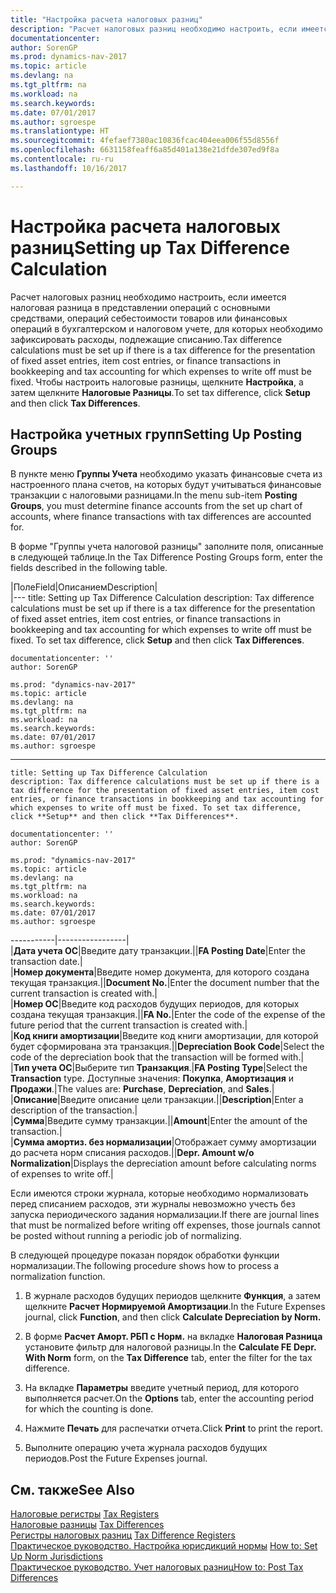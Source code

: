```yaml
---
title: "Настройка расчета налоговых разниц"
description: "Расчет налоговых разниц необходимо настроить, если имеется налоговая разница в представлении операций с основными средствами, операций себестоимости товаров или финансовых операций в бухгалтерском и налоговом учете, для которых необходимо зафиксировать расходы, подлежащие списанию. Чтобы настроить налоговые разницы, щелкните **Настройка**, а затем щелкните **Налоговые разницы**."
documentationcenter: 
author: SorenGP
ms.prod: dynamics-nav-2017
ms.topic: article
ms.devlang: na
ms.tgt_pltfrm: na
ms.workload: na
ms.search.keywords: 
ms.date: 07/01/2017
ms.author: sgroespe
ms.translationtype: HT
ms.sourcegitcommit: 4fefaef7380ac10836fcac404eea006f55d8556f
ms.openlocfilehash: 6631158feaff6a85d401a138e21dfde307ed9f8a
ms.contentlocale: ru-ru
ms.lasthandoff: 10/16/2017

---
```

# <a name="setting-up-tax-difference-calculation"></a><span data-ttu-id="9af6b-104">Настройка расчета налоговых разниц</span><span class="sxs-lookup"><span data-stu-id="9af6b-104">Setting up Tax Difference Calculation</span></span>
<span data-ttu-id="9af6b-105">Расчет налоговых разниц необходимо настроить, если имеется налоговая разница в представлении операций с основными средствами, операций себестоимости товаров или финансовых операций в бухгалтерском и налоговом учете, для которых необходимо зафиксировать расходы, подлежащие списанию.</span><span class="sxs-lookup"><span data-stu-id="9af6b-105">Tax difference calculations must be set up if there is a tax difference for the presentation of fixed asset entries, item cost entries, or finance transactions in bookkeeping and tax accounting for which expenses to write off must be fixed.</span></span> <span data-ttu-id="9af6b-106">Чтобы настроить налоговые разницы, щелкните **Настройка**, а затем щелкните **Налоговые Разницы**.</span><span class="sxs-lookup"><span data-stu-id="9af6b-106">To set tax difference, click **Setup** and then click **Tax Differences**.</span></span>  
  
## <a name="setting-up-posting-groups"></a><span data-ttu-id="9af6b-107">Настройка учетных групп</span><span class="sxs-lookup"><span data-stu-id="9af6b-107">Setting Up Posting Groups</span></span>  
 <span data-ttu-id="9af6b-108">В пункте меню **Группы Учета** необходимо указать финансовые счета из настроенного плана счетов, на которых будут учитываться финансовые транзакции с налоговыми разницами.</span><span class="sxs-lookup"><span data-stu-id="9af6b-108">In the menu sub-item **Posting Groups**, you must determine finance accounts from the set up chart of accounts, where finance transactions with tax differences are accounted for.</span></span>  
  
 <span data-ttu-id="9af6b-109">В форме "Группы учета налоговой разницы" заполните поля, описанные в следующей таблице.</span><span class="sxs-lookup"><span data-stu-id="9af6b-109">In the Tax Difference Posting Groups form, enter the fields described in the following table.</span></span>  
  
|<span data-ttu-id="9af6b-110">Поле</span><span class="sxs-lookup"><span data-stu-id="9af6b-110">Field</span></span>|<span data-ttu-id="9af6b-111">Описанием</span><span class="sxs-lookup"><span data-stu-id="9af6b-111">Description</span></span>|  
|---
    title: Setting up Tax Difference Calculation 
    description: Tax difference calculations must be set up if there is a tax difference for the presentation of fixed asset entries, item cost entries, or finance transactions in bookkeeping and tax accounting for which expenses to write off must be fixed. To set tax difference, click **Setup** and then click **Tax Differences**.
    
    documentationcenter: ''
    author: SorenGP

    ms.prod: "dynamics-nav-2017"
    ms.topic: article
    ms.devlang: na
    ms.tgt_pltfrm: na
    ms.workload: na
    ms.search.keywords:
    ms.date: 07/01/2017
    ms.author: sgroespe

------
    title: Setting up Tax Difference Calculation 
    description: Tax difference calculations must be set up if there is a tax difference for the presentation of fixed asset entries, item cost entries, or finance transactions in bookkeeping and tax accounting for which expenses to write off must be fixed. To set tax difference, click **Setup** and then click **Tax Differences**.
    
    documentationcenter: ''
    author: SorenGP

    ms.prod: "dynamics-nav-2017"
    ms.topic: article
    ms.devlang: na
    ms.tgt_pltfrm: na
    ms.workload: na
    ms.search.keywords:
    ms.date: 07/01/2017
    ms.author: sgroespe

-----------|-----------------|  
<span data-ttu-id="9af6b-112">|**Дата учета ОС**|Введите дату транзакции.|</span><span class="sxs-lookup"><span data-stu-id="9af6b-112">|**FA Posting Date**|Enter the transaction date.|</span></span>  
<span data-ttu-id="9af6b-113">|**Номер документа**|Введите номер документа, для которого создана текущая транзакция.|</span><span class="sxs-lookup"><span data-stu-id="9af6b-113">|**Document No.**|Enter the document number that the current transaction is created with.|</span></span>  
<span data-ttu-id="9af6b-114">|**Номер ОС**|Введите код расходов будущих периодов, для которых создана текущая транзакция.|</span><span class="sxs-lookup"><span data-stu-id="9af6b-114">|**FA No.**|Enter the code of the expense of the future period that the current transaction is created with.|</span></span>  
<span data-ttu-id="9af6b-115">|**Код книги амортизации**|Введите код книги амортизации, для которой будет сформирована эта транзакция.|</span><span class="sxs-lookup"><span data-stu-id="9af6b-115">|**Depreciation Book Code**|Select the code of the depreciation book that the transaction will be formed with.|</span></span>  
<span data-ttu-id="9af6b-116">|**Тип учета ОС**|Выберите тип **Транзакция**.</span><span class="sxs-lookup"><span data-stu-id="9af6b-116">|**FA Posting Type**|Select the **Transaction** type.</span></span> <span data-ttu-id="9af6b-117">Доступные значения: **Покупка**, **Амортизация** и **Продажи**.|</span><span class="sxs-lookup"><span data-stu-id="9af6b-117">The values are: **Purchase**, **Depreciation**, and **Sales**.|</span></span>  
<span data-ttu-id="9af6b-118">|**Описание**|Введите описание цели транзакции.|</span><span class="sxs-lookup"><span data-stu-id="9af6b-118">|**Description**|Enter a description of the transaction.|</span></span>  
<span data-ttu-id="9af6b-119">|**Сумма**|Введите сумму транзакции.|</span><span class="sxs-lookup"><span data-stu-id="9af6b-119">|**Amount**|Enter the amount of the transaction.|</span></span>  
<span data-ttu-id="9af6b-120">|**Сумма амортиз. без нормализации**|Отображает сумму амортизации до расчета норм списания расходов.|</span><span class="sxs-lookup"><span data-stu-id="9af6b-120">|**Depr. Amount w/o Normalization**|Displays the depreciation amount before calculating norms of expenses to write off.|</span></span>  
  
 <span data-ttu-id="9af6b-121">Если имеются строки журнала, которые необходимо нормализовать перед списанием расходов, эти журналы невозможно учесть без запуска периодического задания нормализации.</span><span class="sxs-lookup"><span data-stu-id="9af6b-121">If there are journal lines that must be normalized before writing off expenses, those journals cannot be posted without running a periodic job of normalizing.</span></span>  
  
 <span data-ttu-id="9af6b-122">В следующей процедуре показан порядок обработки функции нормализации.</span><span class="sxs-lookup"><span data-stu-id="9af6b-122">The following procedure shows how to process a normalization function.</span></span>  
  
1.  <span data-ttu-id="9af6b-123">В журнале расходов будущих периодов щелкните **Функция**, а затем щелкните **Расчет Нормируемой Амортизации**.</span><span class="sxs-lookup"><span data-stu-id="9af6b-123">In the Future Expenses journal, click **Function**, and then click **Calculate Depreciation by Norm.**</span></span>  
  
2.  <span data-ttu-id="9af6b-124">В форме **Расчет Аморт. РБП с Норм.** на вкладке **Налоговая Разница** установите фильтр для налоговой разницы.</span><span class="sxs-lookup"><span data-stu-id="9af6b-124">In the **Calculate FE Depr. With Norm** form, on the **Tax Difference** tab, enter the filter for the tax difference.</span></span>  
  
3.  <span data-ttu-id="9af6b-125">На вкладке **Параметры** введите учетный период, для которого выполняется расчет.</span><span class="sxs-lookup"><span data-stu-id="9af6b-125">On the **Options** tab, enter the accounting period for which the counting is done.</span></span>  
  
4.  <span data-ttu-id="9af6b-126">Нажмите **Печать** для распечатки отчета.</span><span class="sxs-lookup"><span data-stu-id="9af6b-126">Click **Print** to print the report.</span></span>  
  
5.  <span data-ttu-id="9af6b-127">Выполните операцию учета журнала расходов будущих периодов.</span><span class="sxs-lookup"><span data-stu-id="9af6b-127">Post the Future Expenses journal.</span></span>  
  
## <a name="see-also"></a><span data-ttu-id="9af6b-128">См. также</span><span class="sxs-lookup"><span data-stu-id="9af6b-128">See Also</span></span>  
 <span data-ttu-id="9af6b-129">[Налоговые регистры](tax-registers.md) </span><span class="sxs-lookup"><span data-stu-id="9af6b-129">[Tax Registers](tax-registers.md) </span></span>  
 <span data-ttu-id="9af6b-130">[Налоговые разницы](assetId:///e42ca8e7-1cee-4fb8-9f71-e596f29cabc3) </span><span class="sxs-lookup"><span data-stu-id="9af6b-130">[Tax Differences](assetId:///e42ca8e7-1cee-4fb8-9f71-e596f29cabc3) </span></span>  
 <span data-ttu-id="9af6b-131">[Регистры налоговых разниц](tax-difference-registers.md) </span><span class="sxs-lookup"><span data-stu-id="9af6b-131">[Tax Difference Registers](tax-difference-registers.md) </span></span>  
 <span data-ttu-id="9af6b-132">[Практическое руководство. Настройка юрисдикций нормы](how-to-set-up-norm-jurisdictions.md) </span><span class="sxs-lookup"><span data-stu-id="9af6b-132">[How to: Set Up Norm Jurisdictions](how-to-set-up-norm-jurisdictions.md) </span></span>  
 [<span data-ttu-id="9af6b-133">Практическое руководство. Учет налоговых разниц</span><span class="sxs-lookup"><span data-stu-id="9af6b-133">How to: Post Tax Differences</span></span>](how-to-post-tax-differences.md)
